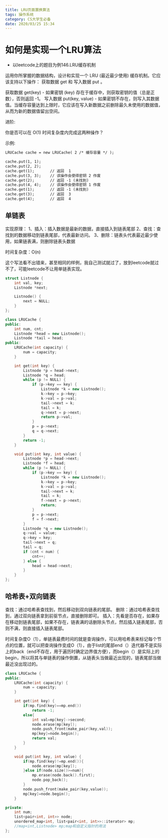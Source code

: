 ```yaml
---
title: LRU页面置换算法
tags: 操作系统
category: CS大学生必备
date: 2020/03/25 15:34
---
```


# 如何是实现一个LRU算法

- 以leetcode上的题目为例146.LRU缓存机制

运用你所掌握的数据结构，设计和实现一个  LRU (最近最少使用) 缓存机制。它应该支持以下操作： 获取数据 get 和 写入数据 put 。

获取数据 get(key) - 如果密钥 (key) 存在于缓存中，则获取密钥的值（总是正数），否则返回 -1。
写入数据 put(key, value) - 如果密钥不存在，则写入其数据值。当缓存容量达到上限时，它应该在写入新数据之前删除最久未使用的数据值，从而为新的数据值留出空间。

进阶:

你是否可以在 O(1) 时间复杂度内完成这两种操作？

示例:

```txt
LRUCache cache = new LRUCache( 2 /* 缓存容量 */ );

cache.put(1, 1);
cache.put(2, 2);
cache.get(1);       // 返回  1
cache.put(3, 3);    // 该操作会使得密钥 2 作废
cache.get(2);       // 返回 -1 (未找到)
cache.put(4, 4);    // 该操作会使得密钥 1 作废
cache.get(1);       // 返回 -1 (未找到)
cache.get(3);       // 返回  3
cache.get(4);       // 返回  4
```





## 单链表

实现原理：
1、插入：插入数据是最新的数据，直接插入到链表尾部
2、查找：查找到的数据移动到链表尾部，代表最新访问。
3、删除：链表头代表最近最少使用，如果链表满，则删除链表头数据

时间复杂度：O(n)

这个写法看不出错来，甚至相同的样例，我自己测试就过了，放到leetcode就过不了，可能leetcode不让用单链表实现。

```c++
struct Listnode {
    int val, key;
    Listnode *next;

    Listnode() {
        next = NULL;
    }
};

class LRUCache {
public:
    int num, cnt;
    Listnode *head = new Listnode();
    Listnode *tail = head;
public:
    LRUCache(int capacity) {
        num = capacity;
    }

    int get(int key) {
        Listnode *p = head->next;
        Listnode *q = head;
        while (p != NULL) {
            if (p->key == key) {
                Listnode *k = new Listnode();
                k->key = p->key;
                k->val = p->val;
                tail->next = k;
                tail = k;
                q->next = p->next;
                return p->val;
            }
            p = p->next;
            q = q->next;
        }
        return -1;
    }

    void put(int key, int value) {
        Listnode *p = head->next;
        Listnode *f = head;
        while (p != NULL) {
            if (p->key == key) {
                Listnode *k = new Listnode();
                k->key = p->key;
                k->val = p->val;
                tail->next = k;
                tail = k;
                f->next = p->next;
                return;
            }
            p = p->next;
            f = f->next;
        }
        Listnode *q = new Listnode();
        q->val = value;
        q->key = key;
        tail->next = q;
        tail = q;
        if (cnt < num) {
            cnt++;
        } else {
            head = head->next;
        }
    }
};

```

## 哈希表+双向链表

查找：通过哈希表查找到，然后移动到双向链表的尾部。
删除：通过哈希表查找到，通过双向链表拿到前驱节点，直接删除即可。
插入：先看是否存在，如果存在移动到链表尾部，如果不存在，链表满的话删除头节点，然后插入链表尾部，否则不满，则直接插入链表尾部。

时间复杂度O（1），单链表最费时间的就是查询操作，可以用哈希表来标记每个节点的位置，就可以把查询操作变成O（1），由于list的尾部end（）迭代器不是实际上的back（end不存在，用于遍历时确定边界值方便），而begin（）是实际上的begin，所以将其与单链表的操作倒置，从链表头当做最近出现的，链表尾部当做最近没出现过的。

```c++
class LRUCache {
public:
    LRUCache(int capacity) {
        num = capacity;
    }

    int get(int key) {
        if(mp.find(key)==mp.end())
            return -1;
        else{
            int val=mp[key]->second;
            node.erase(mp[key]);
            node.push_front(make_pair(key,val));
            mp[key]=node.begin();
            return val;
        }
    }

    void put(int key, int value) {
        if(mp.find(key)!=mp.end()){
            node.erase(mp[key]);
        }else if(node.size()>=num){
            mp.erase(node.back().first);
            node.pop_back();
        }
        node.push_front(make_pair(key,value));
        mp[key]=node.begin();
    }

private:
    int num;
    list<pair<int, int>> node;
    unordered_map<int, list<pair<int, int>>::iterator> mp;
    //map<int,Listnode> mp;map和自定义指针的用法
};
```

